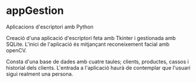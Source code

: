 # appGestion
Aplicacions d'escriptori amb Python

Creació d'una aplicació d'escriptori feta amb Tkinter i gestionada amb SQLite. 
L'inici de l'aplicació és mitjançant reconeixement facial amb openCV.

Consta d'una base de dades amb cuatre taules; clients, productes, cassos i historial dels clients.
L'entrada a l'aplicació haurà de contemplar que l'usuari sigui realment una persona.
